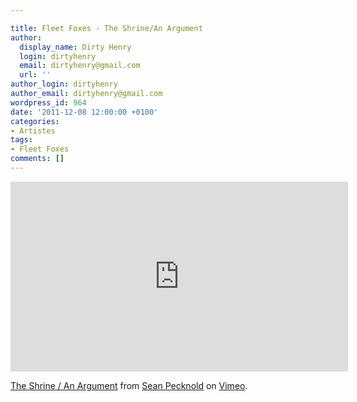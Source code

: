 ```yaml
---

title: Fleet Foxes - The Shrine/An Argument
author:
  display_name: Dirty Henry
  login: dirtyhenry
  email: dirtyhenry@gmail.com
  url: ''
author_login: dirtyhenry
author_email: dirtyhenry@gmail.com
wordpress_id: 964
date: '2011-12-08 12:00:00 +0100'
categories:
- Artistes
tags:
- Fleet Foxes
comments: []
---
```

<iframe src="http://player.vimeo.com/video/31464974?title=0&amp;byline=0&amp;portrait=0" width="540" height="304" frameborder="0" webkitAllowFullScreen mozallowfullscreen allowFullScreen></iframe><p><a href="http://vimeo.com/31464974">The Shrine / An Argument</a> from <a href="http://vimeo.com/grandchildren">Sean Pecknold</a> on <a href="http://vimeo.com">Vimeo</a>.</p>

